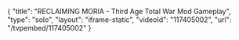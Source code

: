 {
    "title": "RECLAIMING MORIA - Third Age Total War Mod Gameplay",
    "type": "solo",
    "layout": "iframe-static",
    "videoId": "117405002",
    "url": "\/tvpembed\/117405002"
}